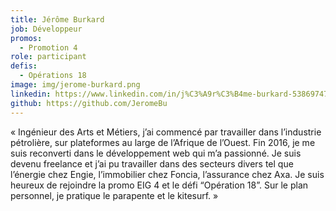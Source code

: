 ```yaml
---
title: Jérôme Burkard
job: Développeur
promos:
  - Promotion 4
role: participant
defis:
  - Opérations 18
image: img/jerome-burkard.png
linkedin: https://www.linkedin.com/in/j%C3%A9r%C3%B4me-burkard-53869747/
github: https://github.com/JeromeBu
---
```

« Ingénieur des Arts et Métiers, j’ai commencé par travailler dans l’industrie pétrolière, sur plateformes au large de l’Afrique de l’Ouest. Fin 2016, je me suis reconverti dans le développement web qui m’a passionné. Je suis devenu freelance et j’ai pu travailler dans des secteurs divers tel que l’énergie chez Engie, l’immobilier chez Foncia, l’assurance chez Axa. Je suis heureux de rejoindre la promo EIG 4 et le défi “Opération 18”. Sur le plan personnel, je pratique le parapente et le kitesurf. »
